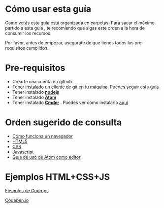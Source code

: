 # Cómo usar esta guía

Como verás esta guía está organizada en carpetas. Para sacar el máximo partido a esta guía , te recomiendo que sigas este orden a la hora de consumir los recursos.

Por favor, antes de empezar, asegurate de que tienes todos los pre-requisitos cumplidos.


# Pre-requisitos

- Crearte una cuenta en github
- [Tener instalado un cliente de git en tu máquina](github/index.md#). Puedes seguir esta [guía](c%C3%B3mo-instalar-git-en-tu-m%C3%A1quina)
- Tener instalado [**nodejs**](https://nodejs.org/es/download/)
- Tener instalado [**Atom**](http://flight-manual.atom.io/getting-started/sections/installing-atom/)
- Tener instalado [**Cmder**](http://cmder.net/) . Puedes ver cómo instalarlo [aquí](github/index.md#windows)


# Orden sugerido de consulta

- [Cómo funciona un navegador](navegador/index.md)
- [HTML5](html5/index.md)
- [CSS](css/index.md)
- [Javascript](javascript/index.md)
- [Guía de uso de Atom como editor](atom/index.md)


# Ejemplos HTML+CSS+JS

[Ejemplos de Codrops](https://tympanus.net/codrops/category/blueprints/)

[Codepen.io](https://codepen.io/)
